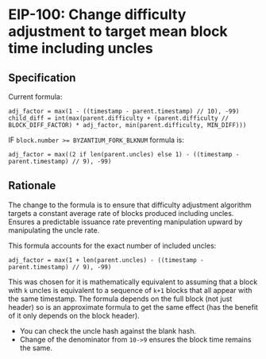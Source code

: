 # EIP-100: Change difficulty adjustment to target mean block time including uncles

## Specification
Current formula:
```
adj_factor = max(1 - ((timestamp - parent.timestamp) // 10), -99)
child_diff = int(max(parent.difficulty + (parent.difficulty // BLOCK_DIFF_FACTOR) * adj_factor, min(parent.difficulty, MIN_DIFF)))
```

IF `block.number >= BYZANTIUM_FORK_BLKNUM` formula is:
```
adj_factor = max((2 if len(parent.uncles) else 1) - ((timestamp - parent.timestamp) // 9), -99)
```

## Rationale
The change to the formula is to ensure that difficulty adjustment algorithm targets a constant average rate of blocks produced including uncles. Ensures a predictable issuance rate preventing manipulation upward by manipulating the uncle rate.

This formula accounts for the exact number of included uncles:
```
adj_factor = max(1 + len(parent.uncles) - ((timestamp - parent.timestamp) // 9), -99)
```
This was chosen for it is mathematically equivalent to assuming that a block with `k` uncles is equivalent to a sequence of `k+1` blocks that all appear with the same timestamp. The formula depends on the full block (not just header) so is an approximate formula to get the same effect (has the benefit of it only depends on the block header).
* You can check the uncle hash against the blank hash.
* Change of the denominator from `10->9` ensures the block time remains the same.
